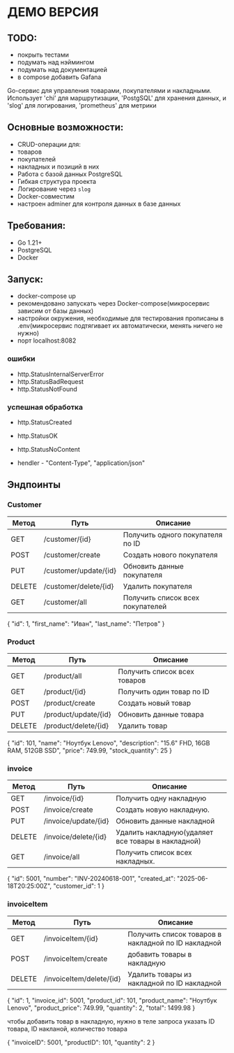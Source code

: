 # ДЕМО ВЕРСИЯ

  ## TODO:
  - покрыть тестами
  - подумать над нэймингом
  - подумать над документацией
  - в compose добавить Gafana

Go-сервис для управления товарами, покупателями и накладными.  
Использует 'chi' для маршрутизации, 'PostgSQL' для хранения данных, и 'slog' для логирования, 'prometheus' для метрики

## Основные возможности:

-  CRUD-операции для:
  - товаров
  - покупателей
  - накладных и позиций в них
-  Работа с базой данных PostgreSQL
-  Гибкая структура проекта
-  Логирование через `slog`
-  Docker-совместим
-  настроен adminer для контроля данных в базе данных

## Требования:

- Go 1.21+
- PostgreSQL
- Docker

## Запуск:
- docker-compose up
- рекомендовано запускать через Docker-compose(микросервис зависим от базы данных)
- настройки окружения, необходимые для тестирования прописаны в .env(микросервис подтягивает их автоматически, менять ничего не нужно)
- порт localhost:8082





### ошибки 
 - http.StatusInternalServerError
 - http.StatusBadRequest
 - http.StatusNotFound

### успешная обработка
 - http.StatusCreated
 - http.StatusOK
 - http.StatusNoContent


 - hendler - "Content-Type", "application/json"

## Эндпоинты

### Customer

| Метод | Путь                    | Описание                        |
|-------|-------------------------|---------------------------------|
| GET   | /customer/{id}          | Получить одного покупателя по ID|
| POST  | /customer/create        | Создать нового покупателя       |
| PUT   | /customer/update/{id}   | Обновить данные покупателя      |
| DELETE| /customer/delete/{id}   | Удалить покупателя              |
| GET   | /customer/all           | Получить список всех покупателей|

{
  "id": 1,
  "first_name": "Иван",
  "last_name": "Петров"
}


### Product
|Метод  | Путь                      | Описание                      |
|-------|---------------------------|-------------------------------|
|GET    | /product/all              | Получить список всех товаров  |
|GET    | /product/{id}             | Получить один товар по ID     |
|POST   | /product/create           | Создать новый товар           |
|PUT    | /product/update/{id}      | Обновить данные товара        |
|DELETE | /product/delete/{id}      | Удалить товар                 |


{
  "id": 101,
  "name": "Ноутбук Lenovo",
  "description": "15.6\" FHD, 16GB RAM, 512GB SSD",
  "price": 749.99,
  "stock_quantity": 25
}

### invoice

| Метод | Путь                    | Описание                                          |
|-------|-------------------------|---------------------------------------------------|
| GET   | /invoice/{id}           | Получить одну накладную                           |
| POST  | /invoice/create         | Создать новую накладную.                          |
| PUT   | /invoice/update/{id}    | Обновить данные накладной                         |
| DELETE| /invoice/delete/{id}    | Удалить накладную(удаляет все товары в накладной) |
| GET   | /invoice/all            | Получить список всех накладных.                   |

{
  "id": 5001,
  "number": "INV-20240618-001",
  "created_at": "2025-06-18T20:25:00Z",
  "customer_id": 1
}

### invoiceItem

| Метод | Путь                     | Описание                                             |
|-------|--------------------------|------------------------------------------------------|
| GET   | /invoiceItem/{id}        | Получить список товаров в накладной по ID накладной  |
| POST  | /invoiceItem/create      | добавить товары в накладную                          |
| DELETE| /invoiceItem/delete/{id} | Удалить товары из накладной по ID накладной          |

{
  "id": 1,
  "invoice_id": 5001,
  "product_id": 101,
  "product_name": "Ноутбук Lenovo",
  "product_price": 749.99,
  "quantity": 2,
  "total": 1499.98
}

  чтобы добавить товар в накладную, нужно в теле запроса указать ID товара, ID накланой, количество товара

{
  "invoiceID": 5001,
	"productID": 101,
	"quantity": 2
}
